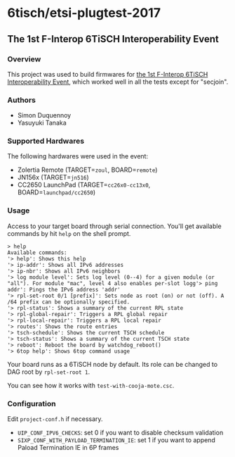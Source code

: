 # 6tisch/etsi-plugtest-2017

## The 1st F-Interop 6TiSCH Interoperability Event

### Overview

This project was used to build firmwares for [the 1st F-Interop 6TiSCH
Interoperability
Event](http://www.etsi.org/news-events/events/1197-6tisch-interop-prague-2017),
which worked well in all the tests except for "secjoin".

### Authors

* Simon Duquennoy
* Yasuyuki Tanaka

### Supported Hardwares

The following hardwares were used in the event:

* Zolertia Remote (TARGET=`zoul`, BOARD=`remote`)
* JN156x (TARGET=`jn516`)
* CC2650 LaunchPad (TARGET=`cc26x0-cc13x0`, BOARD=`launchpad/cc2650`)

### Usage

Access to your target board through serial connection. You'll get available
commands by hit `help` on the shell prompt.

```shell
> help
Available commands:
'> help': Shows this help
'> ip-addr': Shows all IPv6 addresses
'> ip-nbr': Shows all IPv6 neighbors
'> log module level': Sets log level (0--4) for a given module (or "all"). For module "mac", level 4 also enables per-slot logg'> ping addr': Pings the IPv6 address 'addr'
'> rpl-set-root 0/1 [prefix]': Sets node as root (on) or not (off). A /64 prefix can be optionally specified.
'> rpl-status': Shows a summary of the current RPL state
'> rpl-global-repair': Triggers a RPL global repair
'> rpl-local-repair': Triggers a RPL local repair
'> routes': Shows the route entries
'> tsch-schedule': Shows the current TSCH schedule
'> tsch-status': Shows a summary of the current TSCH state
'> reboot': Reboot the board by watchdog_reboot()
'> 6top help': Shows 6top command usage
```

Your board runs as a 6TiSCH node by default. Its role can be changed to DAG root
by `rpl-set-root 1`.

You can see how it works with `test-with-cooja-mote.csc`.

### Configuration

Edit `project-conf.h` if necessary.

* `UIP_CONF_IPV6_CHECKS`: set 0 if you want to disable checksum validation
* `SIXP_CONF_WITH_PAYLOAD_TERMINATION_IE`: set 1 if you want to append Paload Termination IE in 6P frames
